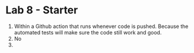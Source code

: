# Lab 8 - Starter
1) Within a Github action that runs whenever code is pushed. Because the automated tests will make sure the code still work and good. <br />
2) No
3) 